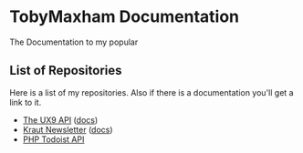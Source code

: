 # TobyMaxham Documentation 
The Documentation to my popular 


## List of Repositories 

Here is a list of my repositories. Also if there is a documentation you'll get a link to it. 

- [The UX9 API](https://github.com/TobyMaxham/ux9-api) ([docs](ux9.md))
- [Kraut Newsletter](https://github.com/TobyMaxham/kraut-newsletter) ([docs](newsletter.md))
- [PHP Todoist API](./)
